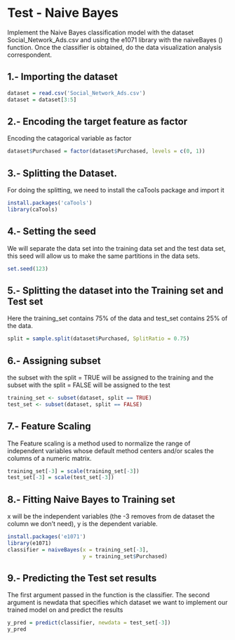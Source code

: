 # Test - Naive Bayes

Implement the Naive Bayes classification model with the dataset Social_Network_Ads.csv and using the e1071 library with the naiveBayes () function. Once the classifier is obtained, do the data visualization analysis
correspondent.
## 1.- Importing the dataset
```r
dataset = read.csv('Social_Network_Ads.csv')
dataset = dataset[3:5]
```
## 2.- Encoding the target feature as factor
Encoding the catagorical variable as factor
```r
dataset$Purchased = factor(dataset$Purchased, levels = c(0, 1))
```
## 3.- Splitting the Dataset.
For doing the splitting, we need to install the caTools package and import it
```r
install.packages('caTools')
library(caTools)
```
## 4.- Setting the seed
We will separate the data set into the training data set and the test data set, this seed will allow us to make the same partitions in the data sets.
```r
set.seed(123)
```
## 5.- Splitting the dataset into the Training set and Test set
Here the training_set contains 75% of the data and test_set contains 25% of the data.
```r
split = sample.split(dataset$Purchased, SplitRatio = 0.75)
```
## 6.- Assigning subset
the subset with the split = TRUE will be assigned to the training and the subset with the split = FALSE will be assigned to the test
```r
training_set <- subset(dataset, split == TRUE)
test_set <- subset(dataset, split == FALSE)
```
## 7.- Feature Scaling
The Feature scaling is a method used to normalize the range of independent variables whose default method centers and/or scales the columns of a numeric matrix.
```r
training_set[-3] = scale(training_set[-3])
test_set[-3] = scale(test_set[-3])
```
## 8.- Fitting Naive Bayes to Training set
x will be the independent variables (the -3 removes from de dataset the column we don’t need), y is the dependent variable.
```r
install.packages('e1071')
library(e1071)
classifier = naiveBayes(x = training_set[-3],
                        y = training_set$Purchased)
```
## 9.- Predicting the Test set results
The first argument passed in the function is the classifier. The second argument is newdata that specifies which dataset we want to implement our trained model on and predict the results
```r
y_pred = predict(classifier, newdata = test_set[-3])
y_pred
```